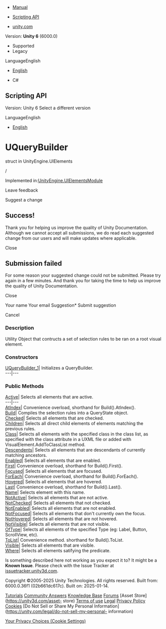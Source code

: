 [ ]()

  * [Manual](../Manual/index.html)
  * [Scripting API](../ScriptReference/index.html)

  * [unity.com](https://unity.com/)

Version: **Unity 6** (6000.0)

  * Supported
  * Legacy

LanguageEnglish

  * [English]()

  * C#

[ ](https://docs.unity3d.com)

## Scripting API

Version: Unity 6 Select a different version

LanguageEnglish

  * [English]()

# UQueryBuilder<T0>

struct in UnityEngine.UIElements

/

Implemented
in:[UnityEngine.UIElementsModule](UnityEngine.UIElementsModule.html)

Leave feedback

Suggest a change

## Success!

Thank you for helping us improve the quality of Unity Documentation. Although
we cannot accept all submissions, we do read each suggested change from our
users and will make updates where applicable.

Close

## Submission failed

For some reason your suggested change could not be submitted. Please <a>try
again</a> in a few minutes. And thank you for taking the time to help us
improve the quality of Unity Documentation.

Close

Your name Your email Suggestion* Submit suggestion

Cancel

[ ]()

### Description

Utility Object that contructs a set of selection rules to be ran on a root
visual element.

### Constructors

[UQueryBuilder_1](UIElements.UQueryBuilder_1-ctor.html)|  Initializes a
QueryBuilder.  
---|---  
  
### Public Methods

[Active](UIElements.UQueryBuilder_1.Active.html)|  Selects all elements that
are active.  
---|---  
[AtIndex](UIElements.UQueryBuilder_1.AtIndex.html)|  Convenience overload,
shorthand for Build().AtIndex().  
[Build](UIElements.UQueryBuilder_1.Build.html)|  Compiles the selection rules
into a QueryState object.  
[Checked](UIElements.UQueryBuilder_1.Checked.html)|  Selects all elements that
are checked.  
[Children](UIElements.UQueryBuilder_1.Children.html)|  Selects all direct
child elements of elements matching the previous rules.  
[Class](UIElements.UQueryBuilder_1.Class.html)|  Selects all elements with the
specified class in the class list, as specified with the class attribute in a
UXML file or added with VisualElement.AddToClassList method.  
[Descendents](UIElements.UQueryBuilder_1.Descendents.html)|  Selects all
elements that are descendants of currently matching ancestors.  
[Enabled](UIElements.UQueryBuilder_1.Enabled.html)|  Selects all elements that
are enabled.  
[First](UIElements.UQueryBuilder_1.First.html)|  Convenience overload,
shorthand for Build().First().  
[Focused](UIElements.UQueryBuilder_1.Focused.html)|  Selects all elements that
are focused.  
[ForEach](UIElements.UQueryBuilder_1.ForEach.html)|  Convenience overload,
shorthand for Build().ForEach().  
[Hovered](UIElements.UQueryBuilder_1.Hovered.html)|  Selects all elements that
are hovered.  
[Last](UIElements.UQueryBuilder_1.Last.html)|  Convenience overload, shorthand
for Build().Last().  
[Name](UIElements.UQueryBuilder_1.Name.html)|  Selects element with this name.  
[NotActive](UIElements.UQueryBuilder_1.NotActive.html)|  Selects all elements
that are not active.  
[NotChecked](UIElements.UQueryBuilder_1.NotChecked.html)|  Selects all
elements that not checked.  
[NotEnabled](UIElements.UQueryBuilder_1.NotEnabled.html)|  Selects all
elements that are not enabled.  
[NotFocused](UIElements.UQueryBuilder_1.NotFocused.html)|  Selects all
elements that don't currently own the focus.  
[NotHovered](UIElements.UQueryBuilder_1.NotHovered.html)|  Selects all
elements that are not hovered.  
[NotVisible](UIElements.UQueryBuilder_1.NotVisible.html)|  Selects all
elements that are not visible.  
[OfType](UIElements.UQueryBuilder_1.OfType.html)|  Selects all elements of the
specified Type (eg: Label, Button, ScrollView, etc).  
[ToList](UIElements.UQueryBuilder_1.ToList.html)|  Convenience method.
shorthand for Build().ToList.  
[Visible](UIElements.UQueryBuilder_1.Visible.html)|  Selects all elements that
are visible.  
[Where](UIElements.UQueryBuilder_1.Where.html)|  Selects all elements
satifying the predicate.  
  
Is something described here not working as you expect it to? It might be a
**Known Issue**. Please check with the Issue Tracker at
[issuetracker.unity3d.com](https://issuetracker.unity3d.com).

Copyright ©2005-2025 Unity Technologies. All rights reserved. Built from:
6000.0.36f1 (02b661dc617c). Built on: 2025-01-14.

[Tutorials](https://unity3d.com/learn) [Community
Answers](https://answers.unity3d.com) [Knowledge
Base](https://support.unity3d.com/hc/en-us)
[Forums](https://forum.unity3d.com) [Asset Store](https://unity3d.com/asset-
store) [Terms of use](https://docs.unity3d.com/Manual/TermsOfUse.html)
[Legal](https://unity.com/legal) [Privacy
Policy](https://unity.com/legal/privacy-policy)
[Cookies](https://unity.com/legal/cookie-policy) [Do Not Sell or Share My
Personal Information](https://unity.com/legal/do-not-sell-my-personal-
information)

[Your Privacy Choices (Cookie Settings)](javascript:void\(0\);)

